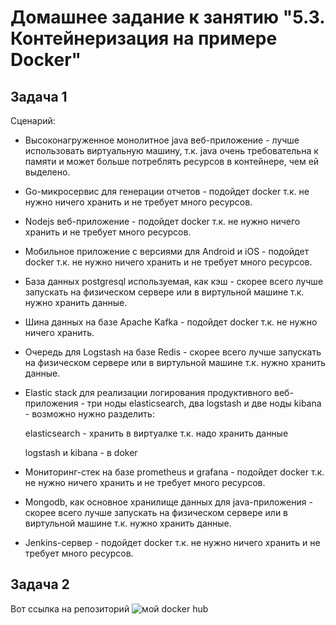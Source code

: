 # Домашнее задание к занятию "5.3. Контейнеризация на примере Docker"

## Задача 1

Сценарий:

- Высоконагруженное монолитное java веб-приложение - лучше
использовать виртуальную машину, т.к. java очень требовательна к памяти
и может больше потреблять ресурсов в контейнере, чем ей выделено.
- Go-микросервис для генерации отчетов - подойдет docker т.к. не нужно ничего хранить и 
не требует много ресурсов.  
- Nodejs веб-приложение - подойдет docker т.к. не нужно ничего хранить и 
не требует много ресурсов.
- Мобильное приложение c версиями для Android и iOS - подойдет docker т.к. не нужно ничего хранить и 
не требует много ресурсов.
- База данных postgresql используемая, как кэш - скорее всего лучше запускать на физическом сервере 
или в виртульной машине т.к. нужно хранить данные.
- Шина данных на базе Apache Kafka - подойдет docker т.к. не нужно ничего хранить.
- Очередь для Logstash на базе Redis - скорее всего лучше запускать на физическом сервере 
или в виртульной машине т.к. нужно хранить данные.
- Elastic stack для реализации логирования продуктивного веб-приложения - три ноды elasticsearch, два logstash и две ноды kibana - 
возможно нужно разделить: 
  
  elasticsearch - хранить в виртуалке т.к. надо хранить данные
  
  logstash и kibana - в doker
- Мониторинг-стек на базе prometheus и grafana - подойдет docker т.к. не нужно ничего хранить и 
не требует много ресурсов.
- Mongodb, как основное хранилище данных для java-приложения - скорее всего лучше запускать на физическом сервере 
или в виртульной машине т.к. нужно хранить данные.
-  Jenkins-сервер - подойдет docker т.к. не нужно ничего хранить и 
не требует много ресурсов. 
   
## Задача 2

Вот ссылка на репозиторий ![мой docker hub](https://hub.docker.com/repository/docker/jay15/apache-netology)